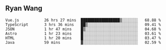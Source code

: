 ## Ryan Wang

<!--START_SECTION:waka-->

```text
Vue.js           26 hrs 27 mins  █████████████████▒░░░░░░░   68.88 %
TypeScript       3 hrs 36 mins   ██▒░░░░░░░░░░░░░░░░░░░░░░   09.41 %
JSON             1 hr 47 mins    █▒░░░░░░░░░░░░░░░░░░░░░░░   04.68 %
Astro            1 hr 23 mins    █░░░░░░░░░░░░░░░░░░░░░░░░   03.61 %
HTML             1 hr 20 mins    █░░░░░░░░░░░░░░░░░░░░░░░░   03.47 %
Java             59 mins         ▓░░░░░░░░░░░░░░░░░░░░░░░░   02.59 %
```

<!--END_SECTION:waka-->
